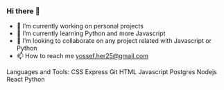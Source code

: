 ### Hi there 👋

- 🔭 I’m currently working on personal projects
- 🌱 I’m currently learning Python and more Javascript
- 👯 I’m looking to collaborate on any project related with Javascript or Python
- 📫 How to reach me yossef.her25@gmail.com

Languages and Tools:
CSS Express Git HTML Javascript Postgres Nodejs React Python

 

